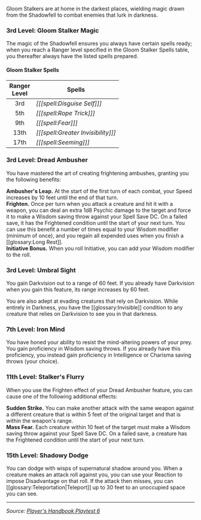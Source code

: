 Gloom Stalkers are at home in the darkest places, wielding magic drawn from the Shadowfell to combat enemies that lurk in darkness.

### 3rd Level: Gloom Stalker Magic

The magic of the Shadowfell ensures you always have certain spells ready; when you reach a Ranger level specified in the Gloom Stalker Spells table, you thereafter always have the listed spells prepared.

#### Gloom Stalker Spells

| Ranger<br>Level | Spells                             |
|:---------------:|------------------------------------|
|       3rd       | _[[[spell:Disguise Self]]]_        |
|       5th       | _[[[spell:Rope Trick]]]_           |
|       9th       | _[[[spell:Fear]]]_                 |
|      13th       | _[[[spell:Greater Invisibility]]]_ |
|      17th       | _[[[spell:Seeming]]]_              |

### 3rd Level: Dread Ambusher

You have mastered the art of creating frightening ambushes, granting you the following benefits:

**Ambusher's Leap.** At the start of the first turn of each combat, your Speed increases by 10 feet until the end of that turn.  
**Frighten.** Once per turn when you attack a creature and hit it with a weapon, you can deal an extra 1d8 Psychic damage to the target and force it to make a Wisdom saving throw against your Spell Save DC. On a failed save, it has the Frightened condition until the start of your next turn. You can use this benefit a number of times equal to your Wisdom modifier (minimum of once), and you regain all expended uses when you finish a [[glossary:Long Rest]].  
**Initiative Bonus.** When you roll Initiative, you can add your Wisdom modifier to the roll.

### 3rd Level: Umbral Sight

You gain Darkvision out to a range of 60 feet. If you already have Darkvision when you gain this feature, its range increases by 60 feet.

You are also adept at evading creatures that rely on Darkvision. While entirely in Darkness, you have the [[glossary:Invisible]] condition to any creature that relies on Darkvision to see you in that darkness.

### 7th Level: Iron Mind

You have honed your ability to resist the mind-altering powers of your prey. You gain proficiency in Wisdom saving throws. If you already have this proficiency, you instead gain proficiency in Intelligence or Charisma saving throws (your choice).

### 11th Level: Stalker's Flurry

When you use the Frighten effect of your Dread Ambusher feature, you can cause one of the following additional effects:

**Sudden Strike.** You can make another attack with the same weapon against a different creature that is within 5 feet of the original target and that is within the weapon's range.  
**Mass Fear.** Each creature within 10 feet of the target must make a Wisdom saving throw against your Spell Save DC. On a failed save, a creature has the Frightened condition until the start of your next turn.

### 15th Level: Shadowy Dodge

You can dodge with wisps of supernatural shadow around you. When a creature makes an attack roll against you, you can use your Reaction to impose Disadvantage on that roll. If the attack then misses, you can [[glossary:Teleportation|Teleport]] up to 30 feet to an unoccupied space you can see.

----

_Source: [Player's Handbook Playtest 6](https://www.dndbeyond.com/sources/ua/ph-playtest-6)_
